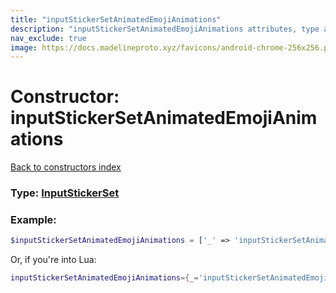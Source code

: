 ```yaml
---
title: "inputStickerSetAnimatedEmojiAnimations"
description: "inputStickerSetAnimatedEmojiAnimations attributes, type and example"
nav_exclude: true
image: https://docs.madelineproto.xyz/favicons/android-chrome-256x256.png
---
```

# Constructor: inputStickerSetAnimatedEmojiAnimations  
[Back to constructors index](index.md)






### Type: [InputStickerSet](../types/InputStickerSet.md)


### Example:

```php
$inputStickerSetAnimatedEmojiAnimations = ['_' => 'inputStickerSetAnimatedEmojiAnimations'];
```  


Or, if you're into Lua:

```lua
inputStickerSetAnimatedEmojiAnimations={_='inputStickerSetAnimatedEmojiAnimations'}

```


